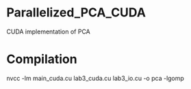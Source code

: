 # Parallelized_PCA_CUDA
CUDA implementation of PCA

# Compilation
nvcc -lm main_cuda.cu lab3_cuda.cu lab3_io.cu -o pca -lgomp
